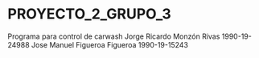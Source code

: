 # PROYECTO_2_GRUPO_3
 Programa para  control de  carwash
 Jorge Ricardo Monzón Rivas 1990-19-24988
 Jose Manuel Figueroa Figueroa 1990-19-15243  
